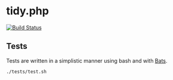 # tidy.php

[![Build Status](https://travis-ci.org/petk/tidy-php.svg?branch=master)](https://travis-ci.org/petk/tidy-php)

## Tests

Tests are written in a simplistic manner using bash and with [Bats](https://github.com/bats-core/bats-core).

```bash
./tests/test.sh
```
